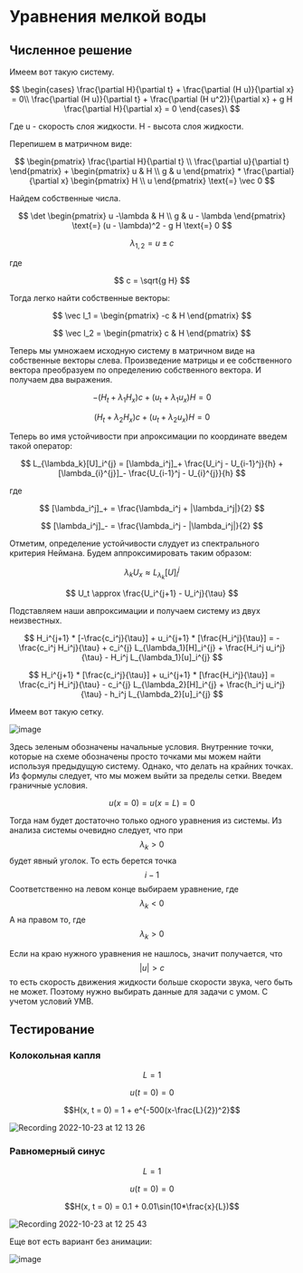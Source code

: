 # Уравнения мелкой воды

## Численное решение

Имеем вот такую систему.

$$
\begin{cases}
   \frac{\partial H}{\partial t} + \frac{\partial (H u)}{\partial x} = 0\\
  \frac{\partial (H u)}{\partial t} + \frac{\partial (H u^2)}{\partial x} + g H \frac{\partial H}{\partial x} = 0
\end{cases}\
$$

Где u - скорость слоя жидкости. H - высота слоя жидкости.

Перепишем в матричном виде:

$$
\begin{pmatrix}
\frac{\partial H}{\partial t} \\
\frac{\partial u}{\partial t}
\end{pmatrix}
+
\begin{pmatrix}
u & H \\
g & u
\end{pmatrix}
*
\frac{\partial}{\partial x}
\begin{pmatrix}
H \\
u
\end{pmatrix}
\text{=}
\vec 0
$$

Найдем собственные числа.

$$
\det \begin{pmatrix}
u -\lambda & H \\
g & u - \lambda
\end{pmatrix} \text{=} (u - \lambda)^2 - g H \text{=} 0
$$

$$
\lambda_{1,2} = u \pm c
$$

где 

$$
c = \sqrt{g H}
$$

Тогда легко найти собственные векторы:

$$
\vec l_1 = 
\begin{pmatrix}
-c & H
\end{pmatrix}
$$

$$
\vec l_2 = 
\begin{pmatrix}
c & H
\end{pmatrix}
$$

Теперь мы умножаем исходную систему в матричном виде на собственные векторы слева. Произведение матрицы и ее собственного вектора преобразуем
по определению собственного вектора. И получаем два выражения.

$$
-(H_t + \lambda_1 H_x) c + (u_t + \lambda_1 u_x) H = 0
$$

$$
(H_t + \lambda_2 H_x) c + (u_t + \lambda_2 u_x) H = 0
$$

Теперь во имя устойчивости при апроксимации по координате введем такой оператор:

$$
L_{\lambda_k}[U]_i^{j} = [\lambda_i^j]_+ \frac{U_i^j - U_{i-1}^j}{h} + [\lambda_{i}^{j}]_- \frac{U_{i-1}^j - U_{i}^{j}}{h}
$$

где

$$
[\lambda_i^j]_+ = \frac{\lambda_i^j + |\lambda_i^j|}{2}
$$

$$
[\lambda_i^j]_- = \frac{\lambda_i^j - |\lambda_i^j|}{2}
$$

Отметим, определение устойчивости слудует из спектрального критерия Неймана.
Будем аппроксимировать таким образом:

$$
\lambda_k U_x \approx L_{\lambda_k}[U]_i^{j}
$$

$$
U_t \approx \frac{U_i^{j+1} - U_i^j}{\tau}
$$

Подставляем наши авпроксимации и получаем систему из двух неизвестных.

$$
H_i^{j+1} * [-\frac{c_i^j}{\tau}] + u_i^{j+1} * [\frac{H_i^j}{\tau}] = -\frac{c_i^j H_i^j}{\tau} + c_i^{j} L_{\lambda_1}[H]_i^{j} + \frac{H_i^j u_i^j}{\tau} - H_i^j L_{\lambda_1}[u]_i^{j}
$$

$$
H_i^{j+1} * [\frac{c_i^j}{\tau}] + u_i^{j+1} * [\frac{H_i^j}{\tau}] = \frac{c_i^j H_i^j}{\tau} - c_i^{j} L_{\lambda_2}[H]_i^{j} + \frac{h_i^j u_i^j}{\tau} - h_i^j L_{\lambda_2}[u]_i^{j}
$$

Имеем вот такую сетку.

![image](https://user-images.githubusercontent.com/25401699/197346542-cf91ded9-06f2-43d7-9b17-bbdce2298b6e.png)


Здесь зеленым обозначены начальные условия.
Внутренние точки, которые на схеме обозначены просто точками мы можем найти используя предыдущую систему.
Однако, что делать на крайних точках. Из формулы следует, что мы можем выйти за пределы сетки.
Введем граничные условия.

$$
u(x = 0) = u(x = L) = 0
$$

Тогда нам будет достаточно только одного уравнения из системы.
Из анализа системы очевидно следует, что при $$\lambda_k > 0$$ будет явный уголок. То есть берется точка $$i-1$$
Соответственно на левом конце выбираем уравнение, где $$\lambda_k < 0$$ А на правом то, где $$\lambda_k > 0$$

Если на краю нужного уравнения не нашлось, значит получается, что $$|u| > c$$
то есть скорость движения жидкости больше скорости звука, чего быть не может. Поэтому нужно выбирать данные для задачи с умом. С учетом условий УМВ.

## Тестирование

### Колокольная капля

$$L = 1$$

$$u(t = 0) = 0$$

$$H(x, t = 0) = 1 + e^{-500(x-\frac{L}{2})^2}$$

![Recording 2022-10-23 at 12 13 26](https://user-images.githubusercontent.com/25401699/197384116-8a98acf4-2a67-475b-af4e-72123cc7eec7.gif)

### Равномерный синус

$$L = 1$$

$$u(t = 0) = 0$$

$$H(x, t = 0) = 0.1 + 0.01\sin(10*\frac{x}{L})$$

![Recording 2022-10-23 at 12 25 43](https://user-images.githubusercontent.com/25401699/197384494-035cf517-f02f-498e-9e8c-4af38c5496a7.gif)

Еще вот есть вариант без анимации:

![image](https://user-images.githubusercontent.com/25401699/197385064-111cfd39-23c0-4c81-8190-7a7245933092.png)

